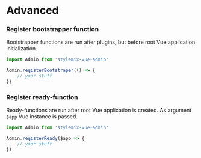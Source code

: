 # Advanced

### Register bootstrapper function

Bootstrapper functions are run after plugins, but before root Vue application initialization. 

```javascript
import Admin from 'stylemix-vue-admin'

Admin.registerBootstraper(() => {
    // your stuff
})
```

### Register ready-function

Ready-functions are run after root Vue application is created. As argument `$app` Vue instance is passed.

```javascript
import Admin from 'stylemix-vue-admin'

Admin.registerReady($app => {
    // your stuff
})
```

